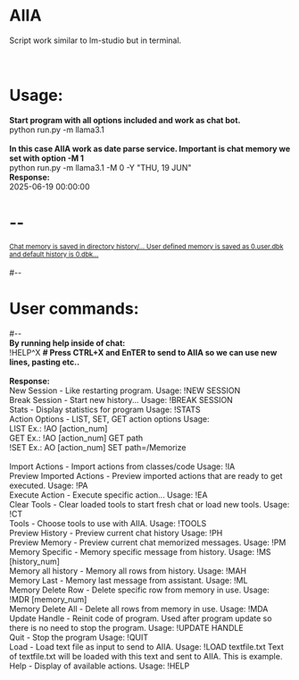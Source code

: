 # AIIA <br>
Script work similar to lm-studio but in terminal.<br>
<br>
<br>
# <b>Usage:</b><br>
<b>Start program with all options included and work as chat bot.</b><br>
python run.py -m llama3.1<br>
<br>
<b>In this case AIIA work as date parse service. Important is chat memory we set with option -M 1</b><br>
python run.py -m llama3.1 -M 0 -Y "THU, 19 JUN"<br>
<b>Response:</b><br>
2025-06-19 00:00:00<br>
# --<br>
<small><u>Chat memory is saved in directory history/... User defined memory is saved as 0.user.dbk and default history is 0.dbk...</u></small><br>
<br>
#--<br>
# User commands:<br>
#--<br>
<b>By running help inside of chat:</b><br>
!HELP^X <b># Press CTRL+X and EnTER to send to AIIA so we can use new lines, pasting etc..</b><br>
<br>
<b>Response:</b><br>
New Session - Like restarting program. Usage: !NEW SESSION<br>
Break Session - Start new history... Usage: !BREAK SESSION<br>
Stats - Display statistics for program Usage: !STATS<br>
Action Options - LIST, SET, GET action options Usage: <br>
LIST Ex.: !AO [action_num]<br>
GET Ex.: !AO [action_num] GET path<br>
!SET Ex.: AO [action_num] SET path=/Memorize<br>
<br>
Import Actions - Import actions from classes/code Usage: !IA<br>
Preview Imported Actions - Preview imported actions that are ready to get executed. Usage: !PA<br>
Execute Action - Execute specific action... Usage: !EA<br>
Clear Tools - Clear loaded tools to start fresh chat or load new tools. Usage: !CT<br>
Tools - Choose tools to use with AIIA. Usage: !TOOLS<br>
Preview History - Preview current chat history Usage: !PH<br>
Preview Memory - Preview current chat memorized messages. Usage: !PM<br>
Memory Specific - Memory specific message from history. Usage: !MS [history_num]<br>
Memory all history - Memory all rows from history. Usage: !MAH<br>
Memory Last - Memory last message from assistant. Usage: !ML<br>
Memory Delete Row - Delete specific row from memory in use. Usage: !MDR [memory_num]<br>
Memory Delete All - Delete all rows from memory in use. Usage: !MDA<br>
Update Handle - Reinit code of program. Used after program update so there is no need to stop the program. Usage: !UPDATE HANDLE<br>
Quit - Stop the program Usage: !QUIT<br>
Load - Load text file as input to send to AIIA. Usage: !LOAD textfile.txt Text of textfile.txt will be loaded with this text and sent to AIIA. This is example.<br>
Help - Display of available actions. Usage: !HELP<br>
<br>
